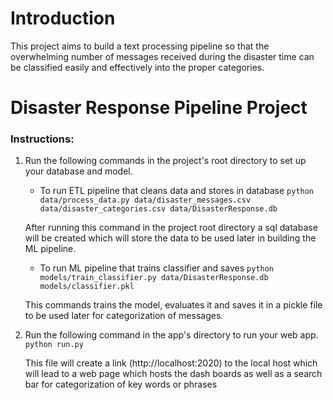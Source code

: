 # Introduction
This project aims to build a text processing pipeline so that the overwhelming number of messages received during the disaster time can be classified easily and effectively into the proper categories.


# Disaster Response Pipeline Project

### Instructions:
1. Run the following commands in the project's root directory to set up your database and model.

    - To run ETL pipeline that cleans data and stores in database
        `python data/process_data.py data/disaster_messages.csv data/disaster_categories.csv data/DisasterResponse.db`
     
     After running this command in the project root directory a sql database will be created which will store the data to be used later in
     building the ML pipeline.
     
     
    - To run ML pipeline that trains classifier and saves
        `python models/train_classifier.py data/DisasterResponse.db models/classifier.pkl`
        
     This commands trains the model, evaluates it and saves it in a pickle file to be used later for categorization of messages.

2. Run the following command in the app's directory to run your web app.
    `python run.py`
    
   This file will create a link (http://localhost:2020) to the local host which will lead to a web page which hosts the dash boards as      well as a search bar for 
   categorization of key words or phrases

